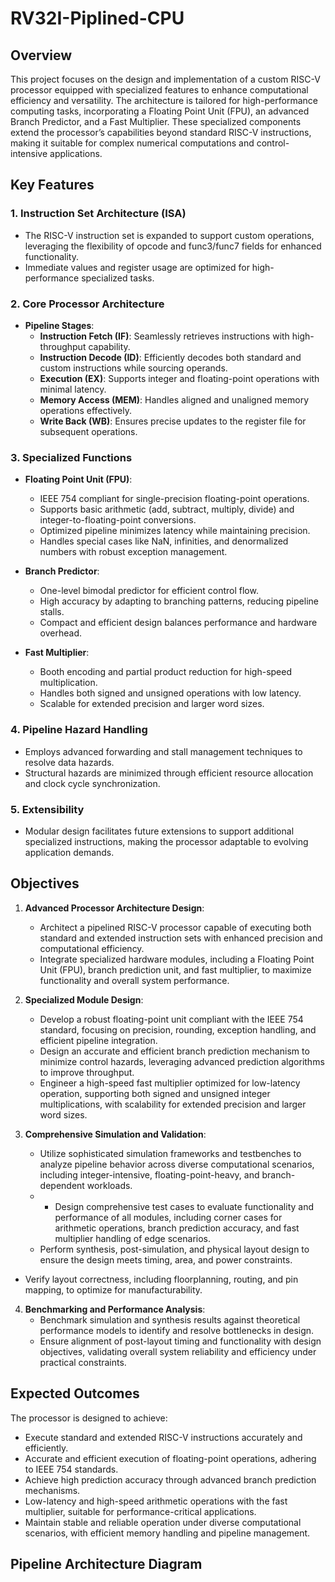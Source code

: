 # RV32I-Piplined-CPU

## Overview

This project focuses on the design and implementation of a custom RISC-V processor equipped with specialized features to enhance computational efficiency and versatility. The architecture is tailored for high-performance computing tasks, incorporating a Floating Point Unit (FPU), an advanced Branch Predictor, and a Fast Multiplier. These specialized components extend the processor’s capabilities beyond standard RISC-V instructions, making it suitable for complex numerical computations and control-intensive applications.

## Key Features

### 1. **Instruction Set Architecture (ISA)**
- The RISC-V instruction set is expanded to support custom operations, leveraging the flexibility of opcode and func3/func7 fields for enhanced functionality.
- Immediate values and register usage are optimized for high-performance specialized tasks.

### 2. **Core Processor Architecture**
- **Pipeline Stages**:
  - **Instruction Fetch (IF)**: Seamlessly retrieves instructions with high-throughput capability.
  - **Instruction Decode (ID)**: Efficiently decodes both standard and custom instructions while sourcing operands.
  - **Execution (EX)**: Supports integer and floating-point operations with minimal latency.
  - **Memory Access (MEM)**: Handles aligned and unaligned memory operations effectively.
  - **Write Back (WB)**: Ensures precise updates to the register file for subsequent operations.

### 3. **Specialized Functions**
 - **Floating Point Unit (FPU)**:
   - IEEE 754 compliant for single-precision floating-point operations.
   - Supports basic arithmetic (add, subtract, multiply, divide) and integer-to-floating-point conversions.
   - Optimized pipeline minimizes latency while maintaining precision.
   - Handles special cases like NaN, infinities, and denormalized numbers with robust exception management.
 
 - **Branch Predictor**:
   - One-level bimodal predictor for efficient control flow.
   - High accuracy by adapting to branching patterns, reducing pipeline stalls.
   - Compact and efficient design balances performance and hardware overhead.

 - **Fast Multiplier**:
   - Booth encoding and partial product reduction for high-speed multiplication.
   - Handles both signed and unsigned operations with low latency.
   - Scalable for extended precision and larger word sizes.

### 4. **Pipeline Hazard Handling**
- Employs advanced forwarding and stall management techniques to resolve data hazards.
- Structural hazards are minimized through efficient resource allocation and clock cycle synchronization.

### 5. **Extensibility**
- Modular design facilitates future extensions to support additional specialized instructions, making the processor adaptable to evolving application demands.

## Objectives

1. **Advanced Processor Architecture Design**:
   - Architect a pipelined RISC-V processor capable of executing both standard and extended instruction sets with enhanced precision and computational efficiency.
   - Integrate specialized hardware modules, including a Floating Point Unit (FPU), branch prediction unit, and fast multiplier, to maximize functionality and overall system performance.

2. **Specialized Module Design**:
   - Develop a robust floating-point unit compliant with the IEEE 754 standard, focusing on precision, rounding, exception handling, and efficient pipeline integration.
   - Design an accurate and efficient branch prediction mechanism to minimize control hazards, leveraging advanced prediction algorithms to improve throughput.
   - Engineer a high-speed fast multiplier optimized for low-latency operation, supporting both signed and unsigned integer multiplications, with scalability for extended precision and larger word sizes.

3. **Comprehensive Simulation and Validation**:
   - Utilize sophisticated simulation frameworks and testbenches to analyze pipeline behavior across diverse computational scenarios, including integer-intensive, floating-point-heavy, and branch-dependent workloads.
   - - Design comprehensive test cases to evaluate functionality and performance of all modules, including corner cases for arithmetic operations, branch prediction accuracy, and fast multiplier handling of edge scenarios.
   - Perform synthesis, post-simulation, and physical layout design to ensure the design meets timing, area, and power constraints.
- Verify layout correctness, including floorplanning, routing, and pin mapping, to optimize for manufacturability.

4. **Benchmarking and Performance Analysis**:
   - Benchmark simulation and synthesis results against theoretical performance models to identify and resolve bottlenecks in design.
   - Ensure alignment of post-layout timing and functionality with design objectives, validating overall system reliability and efficiency under practical constraints.

## Expected Outcomes

The processor is designed to achieve:
- Execute standard and extended RISC-V instructions accurately and efficiently.
- Accurate and efficient execution of floating-point operations, adhering to IEEE 754 standards.
- Achieve high prediction accuracy through advanced branch prediction mechanisms.
- Low-latency and high-speed arithmetic operations with the fast multiplier, suitable for performance-critical applications.
- Maintain stable and reliable operation under diverse computational scenarios, with efficient memory handling and pipeline management.

## Pipeline Architecture Diagram
